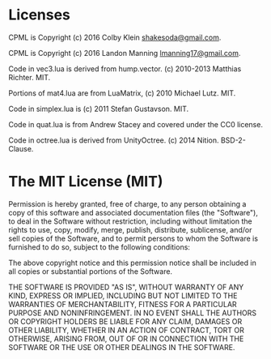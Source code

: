 # Licenses

CPML is Copyright (c) 2016 Colby Klein <shakesoda@gmail.com>.

CPML is Copyright (c) 2016 Landon Manning <lmanning17@gmail.com>.

Code in vec3.lua is derived from hump.vector. (c) 2010-2013 Matthias Richter. MIT.

Portions of mat4.lua are from LuaMatrix, (c) 2010 Michael Lutz. MIT.

Code in simplex.lua is (c) 2011 Stefan Gustavson. MIT.

Code in quat.lua is from Andrew Stacey and covered under the CC0 license.

Code in octree.lua is derived from UnityOctree. (c) 2014 Nition. BSD-2-Clause.

# The MIT License (MIT)

Permission is hereby granted, free of charge, to any person obtaining a copy
of this software and associated documentation files (the "Software"), to deal
in the Software without restriction, including without limitation the rights
to use, copy, modify, merge, publish, distribute, sublicense, and/or sell
copies of the Software, and to permit persons to whom the Software is
furnished to do so, subject to the following conditions:

The above copyright notice and this permission notice shall be included in all
copies or substantial portions of the Software.

THE SOFTWARE IS PROVIDED "AS IS", WITHOUT WARRANTY OF ANY KIND, EXPRESS OR
IMPLIED, INCLUDING BUT NOT LIMITED TO THE WARRANTIES OF MERCHANTABILITY,
FITNESS FOR A PARTICULAR PURPOSE AND NONINFRINGEMENT. IN NO EVENT SHALL THE
AUTHORS OR COPYRIGHT HOLDERS BE LIABLE FOR ANY CLAIM, DAMAGES OR OTHER
LIABILITY, WHETHER IN AN ACTION OF CONTRACT, TORT OR OTHERWISE, ARISING FROM,
OUT OF OR IN CONNECTION WITH THE SOFTWARE OR THE USE OR OTHER DEALINGS IN THE
SOFTWARE.
